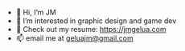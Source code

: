 - 👋 Hi, I’m JM
- 👀 I’m interested in graphic design and game dev
- 💞️ Check out my resume: https://jmgelua.com
- 📫 email me at geluajm@gmail.com
